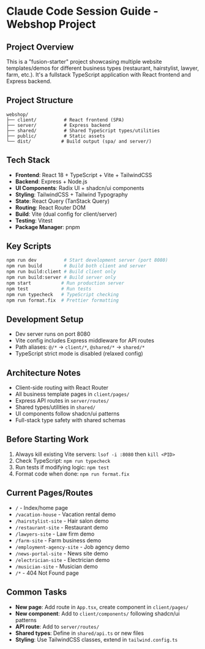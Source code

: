# Claude Code Session Guide - Webshop Project

## Project Overview
This is a "fusion-starter" project showcasing multiple website templates/demos for different business types (restaurant, hairstylist, lawyer, farm, etc.). It's a fullstack TypeScript application with React frontend and Express backend.

## Project Structure
```
webshop/
├── client/          # React frontend (SPA)
├── server/          # Express backend
├── shared/          # Shared TypeScript types/utilities
├── public/          # Static assets
└── dist/           # Build output (spa/ and server/)
```

## Tech Stack
- **Frontend**: React 18 + TypeScript + Vite + TailwindCSS
- **Backend**: Express + Node.js
- **UI Components**: Radix UI + shadcn/ui components
- **Styling**: TailwindCSS + Tailwind Typography
- **State**: React Query (TanStack Query)
- **Routing**: React Router DOM
- **Build**: Vite (dual config for client/server)
- **Testing**: Vitest
- **Package Manager**: pnpm

## Key Scripts
```bash
npm run dev          # Start development server (port 8080)
npm run build        # Build both client and server
npm run build:client # Build client only
npm run build:server # Build server only
npm start           # Run production server
npm test            # Run tests
npm run typecheck   # TypeScript checking
npm run format.fix  # Prettier formatting
```

## Development Setup
- Dev server runs on port 8080
- Vite config includes Express middleware for API routes
- Path aliases: `@/*` → `client/*`, `@shared/*` → `shared/*`
- TypeScript strict mode is disabled (relaxed config)

## Architecture Notes
- Client-side routing with React Router
- All business template pages in `client/pages/`
- Express API routes in `server/routes/`
- Shared types/utilities in `shared/`
- UI components follow shadcn/ui patterns
- Full-stack type safety with shared schemas

## Before Starting Work
1. Always kill existing Vite servers: `lsof -i :8080` then `kill <PID>`
2. Check TypeScript: `npm run typecheck`
3. Run tests if modifying logic: `npm test`
4. Format code when done: `npm run format.fix`

## Current Pages/Routes
- `/` - Index/home page
- `/vacation-house` - Vacation rental demo
- `/hairstylist-site` - Hair salon demo
- `/restaurant-site` - Restaurant demo  
- `/lawyers-site` - Law firm demo
- `/farm-site` - Farm business demo
- `/employment-agency-site` - Job agency demo
- `/news-portal-site` - News site demo
- `/electrician-site` - Electrician demo
- `/musician-site` - Musician demo
- `/*` - 404 Not Found page

## Common Tasks
- **New page**: Add route in `App.tsx`, create component in `client/pages/`
- **New component**: Add to `client/components/` following shadcn/ui patterns
- **API route**: Add to `server/routes/`
- **Shared types**: Define in `shared/api.ts` or new files
- **Styling**: Use TailwindCSS classes, extend in `tailwind.config.ts`